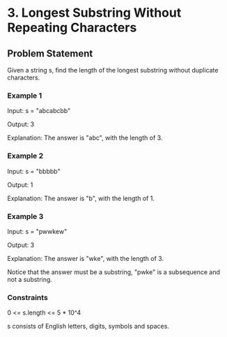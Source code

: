 # 3. Longest Substring Without Repeating Characters

## Problem Statement

Given a string s, find the length of the longest substring without duplicate characters.

### Example 1

Input: s = "abcabcbb"

Output: 3

Explanation: The answer is "abc", with the length of 3.

### Example 2

Input: s = "bbbbb"

Output: 1

Explanation: The answer is "b", with the length of 1.

### Example 3

Input: s = "pwwkew"

Output: 3

Explanation: The answer is "wke", with the length of 3.

Notice that the answer must be a substring, "pwke" is a subsequence and not a substring.

### Constraints

0 <= s.length <= 5 * 10^4

s consists of English letters, digits, symbols and spaces.
